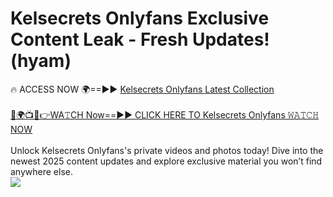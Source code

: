 # Kelsecrets Onlyfans Exclusive Content Leak - Fresh Updates! (hyam)

🔥 ACCESS NOW 🌍==►► <a href="https://tinyurl.com/kvy9nzfs" rel="nofollow">Kelsecrets Onlyfans Latest Collection</a>
<br><br>
[🔴🌍📺📱👉WA𝚃CH Now==►► CLICK HERE TO Kelsecrets Onlyfans 𝚆𝙰𝚃𝙲𝙷 NOW](https://tinyurl.com/kvy9nzfs)
<br><br>
Unlock Kelsecrets Onlyfans's private videos and photos today! Dive into the newest 2025 content updates and explore exclusive material you won’t find anywhere else.
<br>
<a href="https://tinyurl.com/kvy9nzfs" rel="nofollow" data-target="animated-image.originalLink"><img src="https://camo.githubusercontent.com/8a4f000d20f83aca3bf7ec5f350d767afa0574a8a352519fd8cfa583a6f93a33/68747470733a2f2f692e696d6775722e636f6d2f644a486b345a712e676966" data-canonical-src="https://i.imgur.com/dJHk4Zq.gif" style="max-width: 100%; display: inline-block;" data-target="animated-image.originalImage"></a>
<br>
